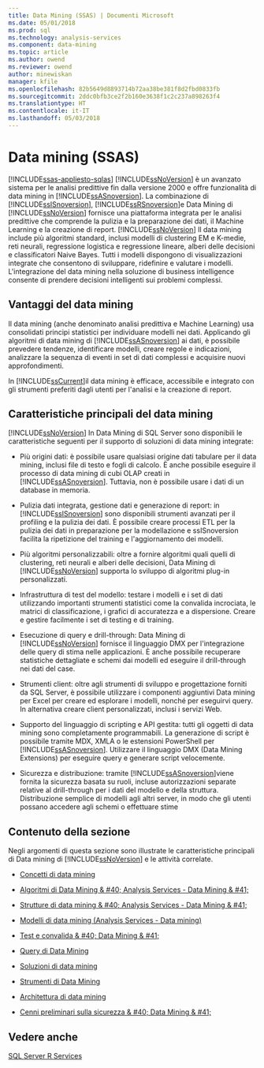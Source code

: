 ```yaml
---
title: Data Mining (SSAS) | Documenti Microsoft
ms.date: 05/01/2018
ms.prod: sql
ms.technology: analysis-services
ms.component: data-mining
ms.topic: article
ms.author: owend
ms.reviewer: owend
author: minewiskan
manager: kfile
ms.openlocfilehash: 82b5649d8893714b72aa38be381f8d2fbd0833fb
ms.sourcegitcommit: 2ddc0bfb3ce2f2b160e3638f1c2c237a898263f4
ms.translationtype: HT
ms.contentlocale: it-IT
ms.lasthandoff: 05/03/2018
---
```

# <a name="data-mining-ssas"></a>Data mining (SSAS)
[!INCLUDE[ssas-appliesto-sqlas](../../includes/ssas-appliesto-sqlas.md)]
  [!INCLUDE[ssNoVersion](../../includes/ssnoversion-md.md)] è un avanzato sistema per le analisi predittive fin dalla versione 2000 e offre funzionalità di data mining in [!INCLUDE[ssASnoversion](../../includes/ssasnoversion-md.md)]. La combinazione di [!INCLUDE[ssISnoversion](../../includes/ssisnoversion-md.md)], [!INCLUDE[ssRSnoversion](../../includes/ssrsnoversion-md.md)]e Data Mining di [!INCLUDE[ssNoVersion](../../includes/ssnoversion-md.md)] fornisce una piattaforma integrata per le analisi predittive che comprende la pulizia e la preparazione dei dati, il Machine Learning e la creazione di report. [!INCLUDE[ssNoVersion](../../includes/ssnoversion-md.md)] Il data mining include più algoritmi standard, inclusi modelli di clustering EM e K-medie, reti neurali, regressione logistica e regressione lineare, alberi delle decisioni e classificatori Naive Bayes. Tutti i modelli dispongono di visualizzazioni integrate che consentono di sviluppare, ridefinire e valutare i modelli.  L'integrazione del data mining nella soluzione di business intelligence consente di prendere decisioni intelligenti sui problemi complessi.  
  
## <a name="benefits-of-data-mining"></a>Vantaggi del data mining  
 Il data mining (anche denominato analisi predittiva e Machine Learning) usa consolidati principi statistici per individuare modelli nei dati. Applicando gli algoritmi di data mining di [!INCLUDE[ssASnoversion](../../includes/ssasnoversion-md.md)] ai dati, è possibile prevedere tendenze, identificare modelli, creare regole e indicazioni, analizzare la sequenza di eventi in set di dati complessi e acquisire nuovi approfondimenti.  
  
 In [!INCLUDE[ssCurrent](../../includes/sscurrent-md.md)]il data mining è efficace, accessibile e integrato con gli strumenti preferiti dagli utenti per l'analisi e la creazione di report.  
  
## <a name="key-data-mining-features"></a>Caratteristiche principali del data mining  
 [!INCLUDE[ssNoVersion](../../includes/ssnoversion-md.md)] In Data Mining di SQL Server sono disponibili le caratteristiche seguenti per il supporto di soluzioni di data mining integrate:  
  
-   Più origini dati: è possibile usare qualsiasi origine dati tabulare per il data mining, inclusi file di testo e fogli di calcolo. È anche possibile eseguire il processo di data mining di cubi OLAP creati in [!INCLUDE[ssASnoversion](../../includes/ssasnoversion-md.md)]. Tuttavia, non è possibile usare i dati di un database in memoria.  
  
-   Pulizia dati integrata, gestione dati e generazione di report: in [!INCLUDE[ssISnoversion](../../includes/ssisnoversion-md.md)] sono disponibili strumenti avanzati per il profiling e la pulizia dei dati. È possibile creare processi ETL per la pulizia dei dati in preparazione per la modellazione e ssISnoversion facilita la ripetizione del training e l'aggiornamento dei modelli.  
  
-   Più algoritmi personalizzabili: oltre a fornire algoritmi quali quelli di clustering, reti neurali e alberi delle decisioni, Data Mining di [!INCLUDE[ssNoVersion](../../includes/ssnoversion-md.md)] supporta lo sviluppo di algoritmi plug-in personalizzati.  
  
-   Infrastruttura di test del modello: testare i modelli e i set di dati utilizzando importanti strumenti statistici come la convalida incrociata, le matrici di classificazione, i grafici di accuratezza e a dispersione. Creare e gestire facilmente i set di testing e di training.  
  
-   Esecuzione di query e drill-through: Data Mining di [!INCLUDE[ssNoVersion](../../includes/ssnoversion-md.md)] fornisce il linguaggio DMX per l'integrazione delle query di stima nelle applicazioni. È anche possibile recuperare statistiche dettagliate e schemi dai modelli ed eseguire il drill-through nei dati del case.  
  
-   Strumenti client: oltre agli strumenti di sviluppo e progettazione forniti da SQL Server, è possibile utilizzare i componenti aggiuntivi Data mining per Excel per creare ed esplorare i modelli, nonché per eseguirvi query. In alternativa creare client personalizzati, inclusi i servizi Web.  
  
-   Supporto del linguaggio di scripting e API gestita: tutti gli oggetti di data mining sono completamente programmabili. La generazione di script è possibile tramite MDX, XMLA o le estensioni PowerShell per [!INCLUDE[ssASnoversion](../../includes/ssasnoversion-md.md)]. Utilizzare il linguaggio DMX (Data Mining Extensions) per eseguire query e generare script velocemente.  
  
-   Sicurezza e distribuzione: tramite [!INCLUDE[ssASnoversion](../../includes/ssasnoversion-md.md)]viene fornita la sicurezza basata su ruoli, incluse autorizzazioni separate relative al drill-through per i dati del modello e della struttura. Distribuzione semplice di modelli agli altri server, in modo che gli utenti possano accedere agli schemi o effettuare stime  
  
## <a name="in-this-section"></a>Contenuto della sezione  
 Negli argomenti di questa sezione sono illustrate le caratteristiche principali di Data mining di [!INCLUDE[ssNoVersion](../../includes/ssnoversion-md.md)] e le attività correlate.  
  
-   [Concetti di data mining](../../analysis-services/data-mining/data-mining-concepts.md)  
  
-   [Algoritmi di Data Mining & #40; Analysis Services - Data Mining & #41;](../../analysis-services/data-mining/data-mining-algorithms-analysis-services-data-mining.md)  
  
-   [Strutture di data mining & #40; Analysis Services - Data Mining & #41;](../../analysis-services/data-mining/mining-structures-analysis-services-data-mining.md)  
  
-   [Modelli di data mining &#40;Analysis Services - Data mining&#41;](../../analysis-services/data-mining/mining-models-analysis-services-data-mining.md)  
  
-   [Test e convalida & #40; Data Mining & #41;](../../analysis-services/data-mining/testing-and-validation-data-mining.md)  
  
-   [Query di Data Mining](../../analysis-services/data-mining/data-mining-queries.md)  
  
-   [Soluzioni di data mining](../../analysis-services/data-mining/data-mining-solutions.md)  
  
-   [Strumenti di Data Mining](../../analysis-services/data-mining/data-mining-tools.md)  
  
-   [Architettura di data mining](../../analysis-services/data-mining/data-mining-architecture.md)  
  
-   [Cenni preliminari sulla sicurezza & #40; Data Mining & #41;](../../analysis-services/data-mining/security-overview-data-mining.md)  
  
## <a name="see-also"></a>Vedere anche  
 [SQL Server R Services](../../advanced-analytics/r-services/sql-server-r-services.md)  
  
  
